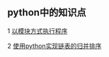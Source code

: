 ## python中的知识点

1 [以模块方式执行程序](https://github.com/luofengmacheng/python/blob/master/knowledge_points/run_with_module.md)

2 [使用python实现链表的归并排序](https://github.com/luofengmacheng/python/blob/master/knowledge_points/merge_sort_by_py.md)